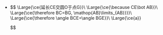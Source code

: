 -
  $$
  \Large{\ce{延长CE交圆O于点G}}\\
  \Large{\ce{\because CE\bot AB}}\\
  \Large{\ce{\therefore BC=BG, \mathop{AB}\limits_{AB}}}}\\
  \Large{\ce{\therefore \angle BCE=\angle BGE}}\\
  \Large{\ce{a}}
  
  
  
  
  $$